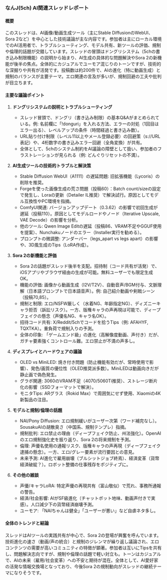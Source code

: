 ### なんJ(5ch) AI関連スレッドレポート

#### 概要
このスレッドは、AI画像/動画生成ツール（主にStable DiffusionのWebUI、Sora 2など）を中心とした技術議論が主な内容です。参加者は主にローカル環境でのAI活用者で、トラブルシューティング、モデル共有、新ツールの評価、規制や倫理的話題が交錯しています。スレッドの冒頭はドングリシステム（5chの書き込み制限機能）の説明から始まり、AI生成の具体的な問題解決やSora 2の新機能が後半の焦点。全体的にカジュアルでユーモア混じりのトーンですが、技術的な深掘りや共有が活発です。投稿数は約200件で、AIの進化（特に動画生成）と規制のバランスが主要テーマ。エロ関連の言及が多いが、規制回避の工夫や批判が目立ちます。

#### 主要な議論ポイント
1. **ドングリシステムの説明とトラブルシューティング**
   - スレッド冒頭で、ドングリ（書き込み制限）の基本Q&Aがまとめられている。例: 名前欄に「!donguri」を入れる方法、エラーの対処（1回目はエラー出る）、レベルアップの条件（時間経過と書き込み数）。
   - URL貼り付け制限（レベル11以上やメール登録必要）の回避策（s://URL表記）や、4桁数字の書き込みエラー回避（全角変換）が共有。
   - 全体として、5chのシステム制約をAI議論の障壁として扱い、参加者のフラストレーションが見られる（例: どんぐりリセットの不満）。

2. **AI生成ツールの技術的トラブルと解決策**
   - Stable Diffusion WebUI（A1111）の遅延問題: 旧拡張機能（Lycoris）の削除を推奨。
   - Forgeを使った画像生成の荒さ問題（投稿60）：Batch count/sizeの設定で発生し、Loraの更新（Detailer IL推奨）で解決試行。原因としてモデル互換性やPC環境を指摘。
   - ComfyUI関連: バージョンアップデート（0.3.62）の影響で初回生成が遅延（投稿110）。原因としてモデルロードやノード（Iterative Upscale, VAE Decode）の影響を分析。
   - 他のツール: Qwen Image Editの遅延（投稿86、VRAM不足やGGUF使用を提案）、Nunchakuノードのエラー（Installer実行を勧める）。
   - プロンプトの微調整: アンダーバー（legs_apart vs legs apart）の影響や、3D風生成のTips（LoRA作成）。

3. **Sora 2の新機能と評価**
   - Sora 2の話題がスレッド後半を支配。招待制（コード共有が活発）で、iOSアプリやブラウザ経由の生成が可能。無料ユーザーでも限定生成OK。
   - 機能の評価: 画像から動画生成（I2V/T2V）、自動音声/BGM付与、文脈理解（日本語プロンプトで日本語音声）。例: 自己紹介動画や剣戟シーン（投稿70,85）。
   - 規制と制限: エロ/NSFW厳しく（水着NG、年齢指定NG）、ディズニーキャラ拒否（訴訟リスク）。一方、版権キャラの声再現は可能で、ディープフェイクの懸念（声優名NG、キャラ名OK）。
   - 招待コード共有: X/Reddit/5chでコードを拾うTips（例: AFAHYF, TQXTKA）。重負荷で規制入りの予測。
   - 全体の印象: 「ゲームエンド級」の進化（高解像度動画、声付き）だが、ガチャ要素強くコントロール難。エロ禁止が不満の声多し。

4. **ディスプレイとハードウェアの議論**
   - OLED vs MiniLED: 焼き付き問題（防止機能有効だが、常時使用で影響）、発色/画質の優位性（OLED推奨派多数）。MiniLEDは動画向きだが静止画で偽色発生。
   - グラボ関連: 3060のVRAM不足（4070/5060Ti推奨）、ストレージ断片化の影響（SSDフォーマットで解決）。
   - モニタTips: ARグラス（Rokid Max）で周囲気にせず使用、Xiaomiの4K新製品の注目。

5. **モデルと規制/倫理の話題**
   - NAI/Pony Diffusion: エロ規制緩いがユーザー次第（ワード補完なし）。SousakuAIの胡散臭さ（中国系、規制テンプレ）指摘。
   - 規制批判: エロ禁止の理由（ディープフェイク防止、州法強化）。OpenAIのエロ規制強化史を振り返り、Sora 2の将来規制を予測。
   - 倫理: 声優名使用の通報リスク、版権キャラの声再現（ディープフェイク逮捕の懸念）。一方、エロ/グレー要素が流行要因との意見。
   - 未来予測: AI進化で雇用崩壊（ブルシットジョブ終焉）、経済変革（貨幣経済破綻？）。ロボット整備の仕事残存をポジティブに。

6. **その他の雑談**
   - 声優/キャラLoRA: 特定声優の再現共有（富山敬似）で荒れ、事務所通報の警告。
   - 経済/社会影響: AIがSF級進化（チャットボット地味、動画声付きで実感）。人口減少下の貨幣経済崩壊予測。
   - ユーモア: 「NAIちゃんは健全」「ユーザーが悪い」など自虐ネタ多し。

#### 全体のトレンドと結論
スレッドはAIツールの実践共有が中心で、Sora 2の登場が興奮を呼んでいます。技術進化の速さ（動画/声の統合）と規制のジレンマが繰り返し議論され、エロコンテンツの需要が高いコミュニティの特徴が顕著。参加者は互いにTipsを共有し、問題解決志向ですが、規制や倫理の話題で軽い対立も。トーンはカジュアルで、AIの未来（雇用/社会変革）への不安と期待が混在。全体として、AI愛好家の活発な情報交換場となっており、今後Sora 2の規制動向がスレッドの継続テーマになりそうです。
